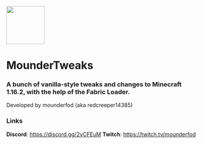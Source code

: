 <img src="https://i.imgur.com/Jlcwp07.png" width=100> <br>
# MounderTweaks
### A bunch of vanilla-style tweaks and changes to Minecraft 1.16.2, with the help of the Fabric Loader.
Developed by mounderfod (aka redcreeper14385)
### Links
**Discord**: https://discord.gg/2yCFEuM
**Twitch**: https://twitch.tv/mounderfod

